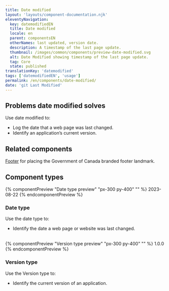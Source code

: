 ```yaml
---
title: Date modified
layout: 'layouts/component-documentation.njk'
eleventyNavigation:
  key: datemodifiedEN
  title: Date modified
  locale: en
  parent: componentsEN
  otherNames: last updated, version date.
  description: A timestamp of the last page update.
  thumbnail: /images/common/components/preview-date-modified.svg
  alt: Date Modified showing timestamp of the last page update.
  tag: Core
  state: published
translationKey: 'datemodified'
tags: ['datemodifiedEN', 'usage']
permalink: /en/components/date-modified/
date: 'git Last Modified'
---
```


## Problems date modified solves

Use date modified to:

- Log the date that a web page was last changed.
- Identify an application’s current version.

<article class="bg-full-width bg-primary text-light pt-500 pb-400 my-500">
  <h2 class="mt-0 mb-400">Related components</h2>

<a href="{{ links.footer }}" class="link-light">Footer</a> for placing the Government of Canada branded footer landmark.

</article>

## Component types

<div class="remove-empty-p">
<gcds-grid columns="1fr" columns-tablet="1fr 2fr" gap="500" align-items="start">
  {% componentPreview "Date type preview" "px-300 py-400" "" %}
  <gcds-date-modified>2023-08-22</gcds-date-modified>
  {% endcomponentPreview %}
  <div>
    <h3 class="mb-400">Date type</h3>
    <p class="mb-400">Use the date type to:</p>
    <ul class="list-disc mb-400">
      <li>Identify the date a web page or website was last changed.</li>
    </ul>
  </div>
</gcds-grid>
<br/>
<gcds-grid columns="1fr" columns-tablet="1fr 2fr" gap="500" align-items="start">
  {% componentPreview "Version type preview" "px-300 py-400" "" %}
  <gcds-date-modified type="version">1.0.0</gcds-date-modified>
  {% endcomponentPreview %}
  <div>
    <h3 class="mb-400">Version type</h3>
    <p class="mb-400">Use the Version type to:</p>
    <ul class="list-disc mb-400">
      <li>Identify the current version of an application.</li>
    </ul>
  </div>
</gcds-grid>
</br>
